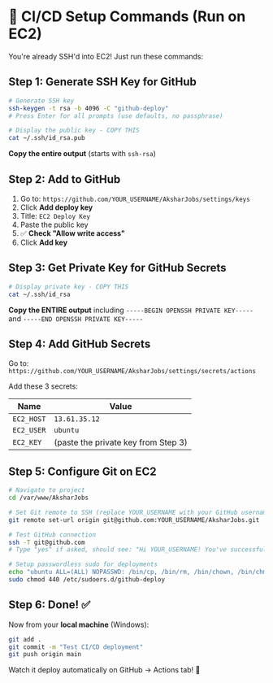 # 🚀 CI/CD Setup Commands (Run on EC2)

You're already SSH'd into EC2! Just run these commands:

## Step 1: Generate SSH Key for GitHub

```bash
# Generate SSH key
ssh-keygen -t rsa -b 4096 -C "github-deploy"
# Press Enter for all prompts (use defaults, no passphrase)

# Display the public key - COPY THIS
cat ~/.ssh/id_rsa.pub
```

**Copy the entire output** (starts with `ssh-rsa`)

## Step 2: Add to GitHub

1. Go to: `https://github.com/YOUR_USERNAME/AksharJobs/settings/keys`
2. Click **Add deploy key**
3. Title: `EC2 Deploy Key`
4. Paste the public key
5. ✅ **Check "Allow write access"**
6. Click **Add key**

## Step 3: Get Private Key for GitHub Secrets

```bash
# Display private key - COPY THIS
cat ~/.ssh/id_rsa
```

**Copy the ENTIRE output** including `-----BEGIN OPENSSH PRIVATE KEY-----` and `-----END OPENSSH PRIVATE KEY-----`

## Step 4: Add GitHub Secrets

Go to: `https://github.com/YOUR_USERNAME/AksharJobs/settings/secrets/actions`

Add these 3 secrets:

| Name | Value |
|------|-------|
| `EC2_HOST` | `13.61.35.12` |
| `EC2_USER` | `ubuntu` |
| `EC2_KEY` | (paste the private key from Step 3) |

## Step 5: Configure Git on EC2

```bash
# Navigate to project
cd /var/www/AksharJobs

# Set Git remote to SSH (replace YOUR_USERNAME with your GitHub username)
git remote set-url origin git@github.com:YOUR_USERNAME/AksharJobs.git

# Test GitHub connection
ssh -T git@github.com
# Type "yes" if asked, should see: "Hi YOUR_USERNAME! You've successfully authenticated..."

# Setup passwordless sudo for deployments
echo "ubuntu ALL=(ALL) NOPASSWD: /bin/cp, /bin/rm, /bin/chown, /bin/chmod, /usr/bin/systemctl reload nginx" | sudo tee /etc/sudoers.d/github-deploy
sudo chmod 440 /etc/sudoers.d/github-deploy
```

## Step 6: Done! ✅

Now from your **local machine** (Windows):

```bash
git add .
git commit -m "Test CI/CD deployment"
git push origin main
```

Watch it deploy automatically on GitHub → Actions tab! 🎉

